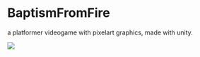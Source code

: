 # BaptismFromFire
a platformer videogame with pixelart graphics, made with unity.

<img src="https://skillicons.dev/icons?i=unity,cs" />

